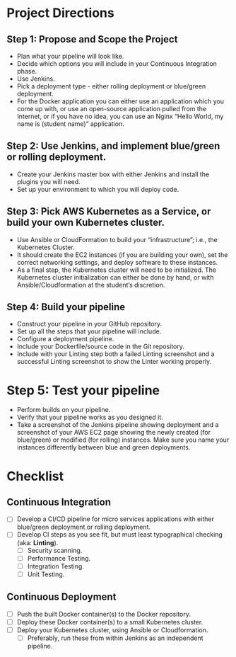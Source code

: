 # Project Directions

## Step 1: Propose and Scope the Project

-   Plan what your pipeline will look like.
-   Decide which options you will include in your Continuous Integration phase.
-   Use Jenkins.
-   Pick a deployment type - either rolling deployment or blue/green deployment.
-   For the Docker application you can either use an application which you come up with, or use an open-source application pulled from the Internet, or if you have no idea, you can use an Nginx “Hello World, my name is (student name)” application.

## Step 2: Use Jenkins, and implement blue/green or rolling deployment.

-   Create your Jenkins master box with either Jenkins and install the plugins you will need.
-   Set up your environment to which you will deploy code.

## Step 3: Pick AWS Kubernetes as a Service, or build your own Kubernetes cluster.

-   Use Ansible or CloudFormation to build your “infrastructure”; i.e., the Kubernetes Cluster.
-   It should create the EC2 instances (if you are building your own), set the correct networking settings, and deploy software to these instances.
-   As a final step, the Kubernetes cluster will need to be initialized. The Kubernetes cluster initialization can either be done by hand, or with Ansible/Cloudformation at the student’s discretion.

## Step 4: Build your pipeline

-   Construct your pipeline in your GitHub repository.
-   Set up all the steps that your pipeline will include.
-   Configure a deployment pipeline.
-   Include your Dockerfile/source code in the Git repository.
-   Include with your Linting step both a failed Linting screenshot and a successful Linting screenshot to show the Linter working properly.

# Step 5: Test your pipeline

-   Perform builds on your pipeline.
-   Verify that your pipeline works as you designed it.
-   Take a screenshot of the Jenkins pipeline showing deployment and a screenshot of your AWS EC2 page showing the newly created (for blue/green) or modified (for rolling) instances. Make sure you name your instances differently between blue and green deployments.

# Checklist

## Continuous Integration

-   [ ] Develop a CI/CD pipeline for micro services applications with either blue/green deployment or rolling deployment.
-   [ ] Develop CI steps as you see fit, but must least typographical checking (aka: **Linting**).
    -   [ ] Security scanning.
    -   [ ] Performance Testing.
    -   [ ] Integration Testing.
    -   [ ] Unit Testing.

## Continuous Deployment

-   [ ] Push the built Docker container(s) to the Docker repository.
-   [ ] Deploy these Docker container(s) to a small Kubernetes cluster.
-   [ ] Deploy your Kubernetes cluster, using Ansible or Cloudformation.
    -   [ ] Preferably, run these from within Jenkins as an independent pipeline.
